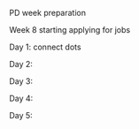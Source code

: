 PD week preparation


Week 8 starting applying for jobs

Day 1:
connect dots

Day 2:


Day 3:

Day 4:

Day 5:

